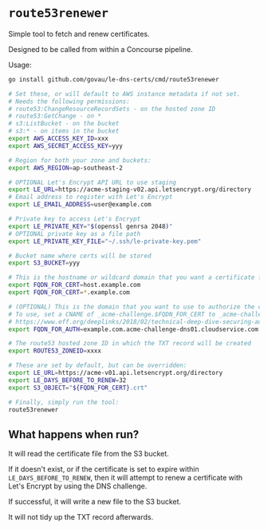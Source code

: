 # `route53renewer`

Simple tool to fetch and renew certificates.

Designed to be called from within a Concourse pipeline.

Usage:

```bash
go install github.com/govau/le-dns-certs/cmd/route53renewer

# Set these, or will default to AWS instance metadata if not set.
# Needs the following permissions:
# route53:ChangeResourceRecordSets - on the hosted zone ID
# route53:GetChange - on *
# s3:ListBucket - on the bucket
# s3:* - on items in the bucket
export AWS_ACCESS_KEY_ID=xxx
export AWS_SECRET_ACCESS_KEY=yyy

# Region for both your zone and buckets:
export AWS_REGION=ap-southeast-2

# OPTIONAL Let's Encrypt API URL to use staging
export LE_URL=https://acme-staging-v02.api.letsencrypt.org/directory
# Email address to register with Let's Encrypt
export LE_EMAIL_ADDRESS=user@example.com

# Private key to access Let's Encrypt
export LE_PRIVATE_KEY="$(openssl genrsa 2048)"
# OPTIONAL private key as a file path
export LE_PRIVATE_KEY_FILE="~/.ssh/le-private-key.pem"

# Bucket name where certs will be stored
export S3_BUCKET=yyy

# This is the hostname or wildcard domain that you want a certificate for
export FQDN_FOR_CERT=host.example.com
export FQDN_FOR_CERT=*.example.com

# (OPTIONAL) This is the domain that you want to use to authorize the certificate if it differs via CNAME delegation
# To use, set a CNAME of _acme-challenge.$FQDN_FOR_CERT to _acme-challenge.$FQDN_FOR_AUTH
# https://www.eff.org/deeplinks/2018/02/technical-deep-dive-securing-automation-acme-dns-challenge-validation
export FQDN_FOR_AUTH=example.com.acme-challenge-dns01.cloudservice.com

# The route53 hosted zone ID in which the TXT record will be created
export ROUTE53_ZONEID=xxxx

# These are set by default, but can be overridden:
export LE_URL=https://acme-v01.api.letsencrypt.org/directory
export LE_DAYS_BEFORE_TO_RENEW=32
export S3_OBJECT="${FQDN_FOR_CERT}.crt"

# Finally, simply run the tool:
route53renewer
```

## What happens when run?

It will read the certificate file from the S3 bucket.

If it doesn't exist, or if the certificate is set to expire within `LE_DAYS_BEFORE_TO_RENEW`, then it will attempt to renew a certificate with Let's Encrypt by using the DNS challenge.

If successful, it will write a new file to the S3 bucket.

It will not tidy up the TXT record afterwards.
